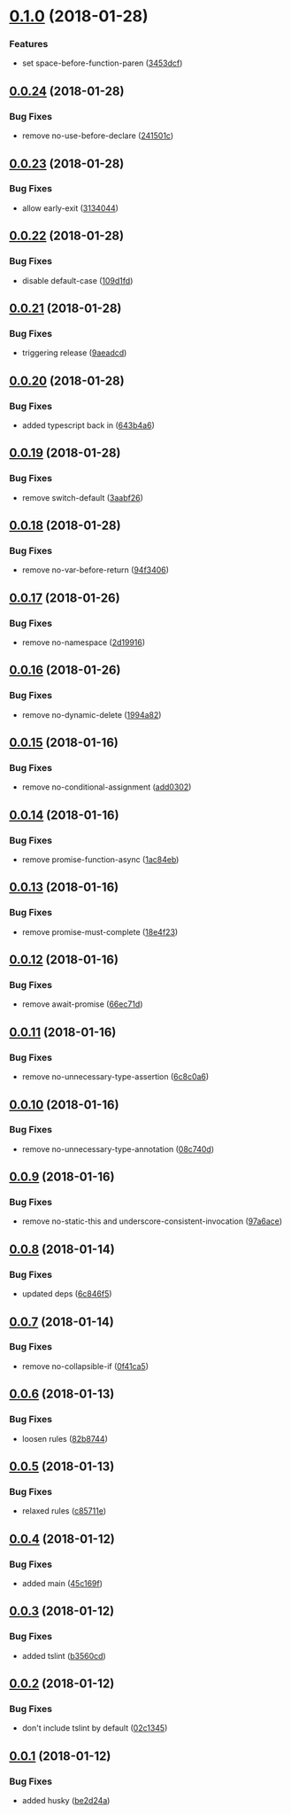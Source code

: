 <a name="0.1.0"></a>
# [0.1.0](https://github.com/dxcli/tslint/compare/241501c8684745fe3fcff896b10fa6de936049a8...v0.1.0) (2018-01-28)


### Features

* set space-before-function-paren ([3453dcf](https://github.com/dxcli/tslint/commit/3453dcf))

<a name="0.0.24"></a>
## [0.0.24](https://github.com/dxcli/tslint/compare/313404437aac9a66d1a5f94a9dd21297d5975f82...v0.0.24) (2018-01-28)


### Bug Fixes

* remove no-use-before-declare ([241501c](https://github.com/dxcli/tslint/commit/241501c))

<a name="0.0.23"></a>
## [0.0.23](https://github.com/dxcli/tslint/compare/109d1fdb93217ad7d03d7695291c8e8eb4384813...v0.0.23) (2018-01-28)


### Bug Fixes

* allow early-exit ([3134044](https://github.com/dxcli/tslint/commit/3134044))

<a name="0.0.22"></a>
## [0.0.22](https://github.com/dxcli/tslint/compare/9aeadcdd82182927de5126348cfa1ec7647af594...v0.0.22) (2018-01-28)


### Bug Fixes

* disable default-case ([109d1fd](https://github.com/dxcli/tslint/commit/109d1fd))

<a name="0.0.21"></a>
## [0.0.21](https://github.com/dxcli/tslint/compare/643b4a6cd2256382df6239323d3b61e7ece8cbe4...v0.0.21) (2018-01-28)


### Bug Fixes

* triggering release ([9aeadcd](https://github.com/dxcli/tslint/commit/9aeadcd))

<a name="0.0.20"></a>
## [0.0.20](https://github.com/dxcli/tslint/compare/6ae693715d8bb6b6b9d99c3ba6086baaafa4a5bf...v0.0.20) (2018-01-28)


### Bug Fixes

* added typescript back in ([643b4a6](https://github.com/dxcli/tslint/commit/643b4a6))

<a name="0.0.19"></a>
## [0.0.19](https://github.com/dxcli/dev-tslint/compare/94f3406a9a838b7e2aeef39cecaa118a903b7949...v0.0.19) (2018-01-28)


### Bug Fixes

* remove switch-default ([3aabf26](https://github.com/dxcli/dev-tslint/commit/3aabf26))

<a name="0.0.18"></a>
## [0.0.18](https://github.com/dxcli/dev-tslint/compare/2d19916052eccc37e69e04725558f97f5f90acdf...v0.0.18) (2018-01-28)


### Bug Fixes

* remove no-var-before-return ([94f3406](https://github.com/dxcli/dev-tslint/commit/94f3406))

<a name="0.0.17"></a>
## [0.0.17](https://github.com/dxcli/dev-tslint/compare/1994a827535c7d8e7c618ed2764fdaf0c6afb54b...v0.0.17) (2018-01-26)


### Bug Fixes

* remove no-namespace ([2d19916](https://github.com/dxcli/dev-tslint/commit/2d19916))

<a name="0.0.16"></a>
## [0.0.16](https://github.com/dxcli/dev-tslint/compare/add0302b628f76a67e4384eed10c0b37af7ebcfa...v0.0.16) (2018-01-26)


### Bug Fixes

* remove no-dynamic-delete ([1994a82](https://github.com/dxcli/dev-tslint/commit/1994a82))

<a name="0.0.15"></a>
## [0.0.15](https://github.com/dxcli/dev-tslint/compare/1ac84ebd36c5042a5e764af29bb1055a41db81eb...v0.0.15) (2018-01-16)


### Bug Fixes

* remove no-conditional-assignment ([add0302](https://github.com/dxcli/dev-tslint/commit/add0302))

<a name="0.0.14"></a>
## [0.0.14](https://github.com/dxcli/dev-tslint/compare/18e4f23a3fc6be5a43051c553d237ea7eec6e601...v0.0.14) (2018-01-16)


### Bug Fixes

* remove promise-function-async ([1ac84eb](https://github.com/dxcli/dev-tslint/commit/1ac84eb))

<a name="0.0.13"></a>
## [0.0.13](https://github.com/dxcli/dev-tslint/compare/66ec71d8cc5e207867f2d32a2feceb1454aac844...v0.0.13) (2018-01-16)


### Bug Fixes

* remove promise-must-complete ([18e4f23](https://github.com/dxcli/dev-tslint/commit/18e4f23))

<a name="0.0.12"></a>
## [0.0.12](https://github.com/dxcli/dev-tslint/compare/6c8c0a652568efdbd56229ad5ca77759bef5e978...v0.0.12) (2018-01-16)


### Bug Fixes

* remove await-promise ([66ec71d](https://github.com/dxcli/dev-tslint/commit/66ec71d))

<a name="0.0.11"></a>
## [0.0.11](https://github.com/dxcli/dev-tslint/compare/08c740d0d403a9a74f9c8628de8377010c20b00e...v0.0.11) (2018-01-16)


### Bug Fixes

* remove no-unnecessary-type-assertion ([6c8c0a6](https://github.com/dxcli/dev-tslint/commit/6c8c0a6))

<a name="0.0.10"></a>
## [0.0.10](https://github.com/dxcli/dev-tslint/compare/97a6ace178dd8cb6cd3e477debaaff9769e94bbb...v0.0.10) (2018-01-16)


### Bug Fixes

* remove no-unnecessary-type-annotation ([08c740d](https://github.com/dxcli/dev-tslint/commit/08c740d))

<a name="0.0.9"></a>
## [0.0.9](https://github.com/dxcli/dev-tslint/compare/6c846f5ae1016dd988a365048034e6dce05dc9ee...v0.0.9) (2018-01-16)


### Bug Fixes

* remove no-static-this and underscore-consistent-invocation ([97a6ace](https://github.com/dxcli/dev-tslint/commit/97a6ace))

<a name="0.0.8"></a>
## [0.0.8](https://github.com/dxcli/dev-tslint/compare/0f41ca589ad6b736a4e8e59e653a615051c0af01...v0.0.8) (2018-01-14)


### Bug Fixes

* updated deps ([6c846f5](https://github.com/dxcli/dev-tslint/commit/6c846f5))

<a name="0.0.7"></a>
## [0.0.7](https://github.com/dxcli/dev-tslint/compare/82b87445ff7474cb2f87971954e83b8d5575313b...v0.0.7) (2018-01-14)


### Bug Fixes

* remove no-collapsible-if ([0f41ca5](https://github.com/dxcli/dev-tslint/commit/0f41ca5))

<a name="0.0.6"></a>
## [0.0.6](https://github.com/dxcli/dev-tslint/compare/c85711e9167e1f46796f01da51965ee666f4e59d...v0.0.6) (2018-01-13)


### Bug Fixes

* loosen rules ([82b8744](https://github.com/dxcli/dev-tslint/commit/82b8744))

<a name="0.0.5"></a>
## [0.0.5](https://github.com/dxcli/dev-tslint/compare/45c169f2e808ec2d19870c12b9939256eb0bc12b...v0.0.5) (2018-01-13)


### Bug Fixes

* relaxed rules ([c85711e](https://github.com/dxcli/dev-tslint/commit/c85711e))

<a name="0.0.4"></a>
## [0.0.4](https://github.com/dxcli/dev-tslint/compare/b3560cde6ceec25c435295d200e01ac2b024ab2e...v0.0.4) (2018-01-12)


### Bug Fixes

* added main ([45c169f](https://github.com/dxcli/dev-tslint/commit/45c169f))

<a name="0.0.3"></a>
## [0.0.3](https://github.com/dxcli/dev-tslint/compare/5c5cca1daf97bc45be019884aedb0210e50ba83f...v0.0.3) (2018-01-12)


### Bug Fixes

* added tslint ([b3560cd](https://github.com/dxcli/dev-tslint/commit/b3560cd))

<a name="0.0.2"></a>
## [0.0.2](https://github.com/dxcli/dev-lint/compare/be2d24a22e038df88066376d81d5e3be06800983...v0.0.2) (2018-01-12)


### Bug Fixes

* don't include tslint by default ([02c1345](https://github.com/dxcli/dev-lint/commit/02c1345))

<a name="0.0.1"></a>
## [0.0.1](https://github.com/dxcli/dev-lint/compare/b7d3c603c168d2b8977f5a443ed9015c7653b119...v0.0.1) (2018-01-12)


### Bug Fixes

* added husky ([be2d24a](https://github.com/dxcli/dev-lint/commit/be2d24a))
